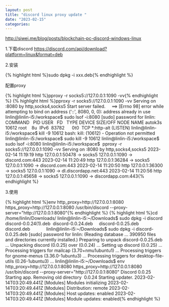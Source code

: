```yaml
---
layout: post
title: "discord linux proxy update "
date: "2023-02-15"
categories: 
---
```

<p><a href="http://siwei.me/blog/posts/blockchain-pc-discord-windows-linux">http://siwei.me/blog/posts/blockchain-pc-discord-windows-linux</a></p>
<p>1.下载discord <a href="https://discord.com/api/download?platform=linux&amp;format=deb">https://discord.com/api/download?platform=linux&amp;format=deb</a></p>
<p>2.安装</p>
{% highlight html %}sudo dpkg -i xxx.deb{% endhighlight %}
<p>配置proxy</p>
{% highlight html %}pproxy -r socks5://127.0.0.1:1090 -vv{% endhighlight %}
{% highlight html %}pproxy -r socks5://127.0.0.1:1090 -vv
Serving on :8080 by http,socks4,socks5
Start server failed.
&nbsp;&nbsp; &nbsp;==&gt; [Errno 98] error while attempting to bind on address (&#39;::&#39;, 8080, 0, 0): address already in use
linlin@linlin-i5:/workspace$ sudo lsof -i:8080
[sudo] password for linlin:
COMMAND&nbsp;&nbsp; PID USER&nbsp;&nbsp; FD&nbsp;&nbsp; TYPE DEVICE SIZE/OFF NODE NAME
autok3s 10612 root&nbsp;&nbsp;&nbsp; 8u&nbsp; IPv6&nbsp; 83782&nbsp;&nbsp;&nbsp;&nbsp;&nbsp; 0t0&nbsp; TCP *:http-alt (LISTEN)
linlin@linlin-i5:/workspace$ kill -9 10612
bash: kill: (10612) - Operation not permitted
linlin@linlin-i5:/workspace$ sudo kill -9 10612
linlin@linlin-i5:/workspace$ sudo lsof -i:8080
linlin@linlin-i5:/workspace$&nbsp; pproxy -r socks5://127.0.0.1:1090 -vv
Serving on :8080 by http,socks4,socks5
2023-02-14 11:19:19 http 127.0.0.1:50478 -&gt; socks5 127.0.0.1:1090 -&gt; discord.com:443
2023-02-14 11:20:49 http 127.0.0.1:36284 -&gt; socks5 127.0.0.1:1090 -&gt; discord.com:443
2023-02-14 11:20:50 http 127.0.0.1:36300 -&gt; socks5 127.0.0.1:1090 -&gt; dl.discordapp.net:443
2023-02-14 11:20:56 http 127.0.0.1:45658 -&gt; socks5 127.0.0.1:1090 -&gt; discordapp.com:443{% endhighlight %}
<p>3.使用</p>
{% highlight html %}env http_proxy=http://127.0.0.1:8080 https_proxy=http://127.0.0.1:8080 /usr/bin/discord --proxy-server=&quot;http://127.0.0.1:8080&quot;{% endhighlight %}
{% highlight html %}cd /home/linlin/Downloads/
linlin@linlin-i5:~/Downloads$ sudo dpkg -i discord
discord-0.0.24(1).deb&nbsp; discord-0.0.24.deb&nbsp;&nbsp;&nbsp;&nbsp; discord-0.0.25.deb&nbsp;&nbsp;&nbsp;&nbsp; discord.deb&nbsp;&nbsp;&nbsp;&nbsp;&nbsp;&nbsp;&nbsp;&nbsp;&nbsp;&nbsp; &nbsp;
linlin@linlin-i5:~/Downloads$ sudo dpkg -i discord-0.0.25.deb
[sudo] password for linlin:
(Reading database ... 390950 files and directories currently installed.)
Preparing to unpack discord-0.0.25.deb ...
Unpacking discord (0.0.25) over (0.0.24) ...
Setting up discord (0.0.25) ...
Processing triggers for mailcap (3.70+nmu1ubuntu1) ...
Processing triggers for gnome-menus (3.36.0-1ubuntu3) ...
Processing triggers for desktop-file-utils (0.26-1ubuntu3) ...
linlin@linlin-i5:~/Downloads$ env http_proxy=http://127.0.0.1:8080 https_proxy=http://127.0.0.1:8080 /usr/bin/discord --proxy-server=&quot;http://127.0.0.1:8080&quot;
Discord 0.0.25
Starting app.
Removing old directory&nbsp; 0.0.24
Starting updater.
2023-02-14T03:20:49.441Z [Modules] Modules initializing
2023-02-14T03:20:49.441Z [Modules] Distribution: remote
2023-02-14T03:20:49.441Z [Modules] Host updates: enabled
2023-02-14T03:20:49.441Z [Modules] Module updates: enabled{% endhighlight %}
<p>&nbsp;</p>
